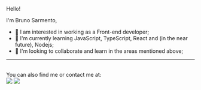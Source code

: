 Hello! 

I'm Bruno Sarmento,

- 👀 I am interested in working as a Front-end developer;
- 🌱 I'm currently learning JavaScript, TypeScript, React and (in the near future), Nodejs;
- 💞️ I'm looking to collaborate and learn in the areas mentioned above;
<hr>
<br>
You can also find me or contact me at:
<br>
<div> 
  <a href = "mailto:brunosarmento.dev@gmail.com"><img src="https://img.shields.io/badge/Gmail-D14836?style=for-the-badge&logo=gmail&logoColor=white"></a>
  <a href="https://www.linkedin.com/in/bruno-sarmento-dev/"><img src="https://img.shields.io/badge/-LinkedIn-%230077B5?style=for-the-badge&logo=linkedin&logoColor=white" target="_blank"></a> 
 </div>



<!---
BrunoSarmento-dev/BrunoSarmento-dev is a ✨ special ✨ repository because its `README.md` (this file) appears on your GitHub profile.
You can click the Preview link to take a look at your changes.
--->
